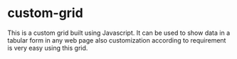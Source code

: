 # custom-grid
This is a custom grid built using Javascript. It can be used to show data in a tabular form in any web page also customization according to requirement is very easy using this grid.

